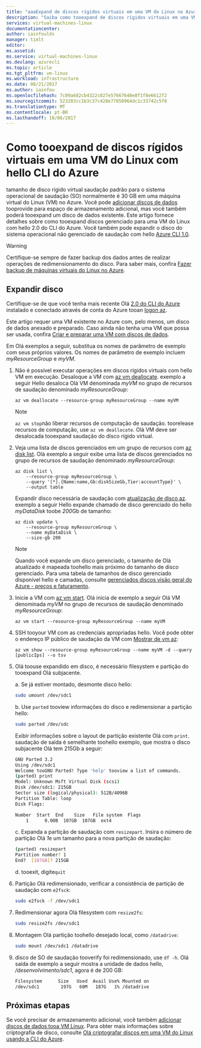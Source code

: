 ```yaml
---
title: "aaaExpand de discos rígidos virtuais em uma VM do Linux no Azure | Microsoft Docs"
description: "Saiba como tooexpand de discos rígidos virtuais em uma VM do Linux com hello 2.0 do CLI do Azure"
services: virtual-machines-linux
documentationcenter: 
author: iainfoulds
manager: timlt
editor: 
ms.assetid: 
ms.service: virtual-machines-linux
ms.devlang: azurecli
ms.topic: article
ms.tgt_pltfrm: vm-linux
ms.workload: infrastructure
ms.date: 08/21/2017
ms.author: iainfou
ms.openlocfilehash: 7c09a682cb4322c027e57667640e8f1f8e6612f2
ms.sourcegitcommit: 523283cc1b3c37c428e77850964dc1c33742c5f0
ms.translationtype: MT
ms.contentlocale: pt-BR
ms.lasthandoff: 10/06/2017
---
```

# <a name="how-tooexpand-virtual-hard-disks-on-a-linux-vm-with-hello-azure-cli"></a>Como tooexpand de discos rígidos virtuais em uma VM do Linux com hello CLI do Azure
tamanho de disco rígido virtual saudação padrão para o sistema operacional de saudação (SO) normalmente é 30 GB em uma máquina virtual do Linux (VM) no Azure. Você pode [adicionar discos de dados](add-disk.md) tooprovide para espaço de armazenamento adicional, mas você também poderá tooexpand um disco de dados existente. Este artigo fornece detalhes sobre como tooexpand discos gerenciado para uma VM do Linux com hello 2.0 do CLI do Azure. Você também pode expandir o disco do sistema operacional não gerenciado de saudação com hello [Azure CLI 1.0](expand-disks-nodejs.md).

> [!WARNING]
> Certifique-se sempre de fazer backup dos dados antes de realizar operações de redimensionamento do disco. Para saber mais, confira [Fazer backup de máquinas virtuais do Linux no Azure](tutorial-backup-vms.md).

## <a name="expand-disk"></a>Expandir disco
Certifique-se de que você tenha mais recente Olá [2.0 do CLI do Azure](/cli/azure/install-az-cli2) instalado e conectado através de conta do Azure tooan [logon az](/cli/azure/#login).

Este artigo requer uma VM existente no Azure com, pelo menos, um disco de dados anexado e preparado. Caso ainda não tenha uma VM que possa ser usada, confira [Criar e preparar uma VM com discos de dados](tutorial-manage-disks.md#create-and-attach-disks).

Em Olá exemplos a seguir, substitua os nomes de parâmetro de exemplo com seus próprios valores. Os nomes de parâmetro de exemplo incluem *myResourceGroup* e *myVM*.

1. Não é possível executar operações em discos rígidos virtuais com hello VM em execução. Desaloque a VM com [az vm deallocate](/cli/azure/vm#deallocate). exemplo a seguir Hello desaloca Olá VM denominada *myVM* no grupo de recursos de saudação denominado *myResourceGroup*:

    ```azurecli
    az vm deallocate --resource-group myResourceGroup --name myVM
    ```

    > [!NOTE]
    > `az vm stop`não liberar recursos de computação de saudação. toorelease recursos de computação, use `az vm deallocate`. Olá VM deve ser desalocada tooexpand saudação do disco rígido virtual.

2. Veja uma lista de discos gerenciados em um grupo de recursos com [az disk list](/cli/azure/disk#list). Olá exemplo a seguir exibe uma lista de discos gerenciados no grupo de recursos de saudação denominado *myResourceGroup*:

    ```azurecli
    az disk list \
        --resource-group myResourceGroup \
        --query '[*].{Name:name,Gb:diskSizeGb,Tier:accountType}' \
        --output table
    ```

    Expandir disco necessária de saudação com [atualização de disco az](/cli/azure/disk#update). exemplo a seguir Hello expande chamado de disco gerenciado do hello *myDataDisk* toobe *200*Gb de tamanho:

    ```azurecli
    az disk update \
        --resource-group myResourceGroup \
        --name myDataDisk \
        --size-gb 200
    ```

    > [!NOTE]
    > Quando você expande um disco gerenciado, o tamanho de Olá atualizado é mapeada toohello mais próximo do tamanho de disco gerenciado. Para uma tabela de tamanhos de disco gerenciado disponível hello e camadas, consulte [gerenciados discos visão geral do Azure - preços e faturamento](../windows/managed-disks-overview.md#pricing-and-billing).

3. Inicie a VM com [az vm start](/cli/azure/vm#start). Olá inicia de exemplo a seguir Olá VM denominada *myVM* no grupo de recursos de saudação denominado *myResourceGroup*:

    ```azurecli
    az vm start --resource-group myResourceGroup --name myVM
    ```

4. SSH tooyour VM com as credenciais apropriadas hello. Você pode obter o endereço IP público de saudação da VM com [Mostrar de vm az](/cli/azure/vm#show):

    ```azurecli
    az vm show --resource-group myResourceGroup --name myVM -d --query [publicIps] --o tsv
    ```

5. Olá toouse expandido em disco, é necessário filesystem e partição do tooexpand Olá subjacente.

    a. Se já estiver montado, desmonte disco hello:

    ```bash
    sudo umount /dev/sdc1
    ```

    b. Use `parted` tooview informações do disco e redimensionar a partição hello:

    ```bash
    sudo parted /dev/sdc
    ```

    Exibir informações sobre o layout de partição existente Olá com `print`. saudação de saída é semelhante toohello exemplo, que mostra o disco subjacente Olá tem 215Gb a seguir:

    ```bash
    GNU Parted 3.2
    Using /dev/sdc1
    Welcome tooGNU Parted! Type 'help' tooview a list of commands.
    (parted) print
    Model: Unknown Msft Virtual Disk (scsi)
    Disk /dev/sdc1: 215GB
    Sector size (logical/physical): 512B/4096B
    Partition Table: loop
    Disk Flags:
    
    Number  Start  End    Size   File system  Flags
        1      0.00B  107GB  107GB  ext4
    ```

    c. Expanda a partição de saudação com `resizepart`. Insira o número de partição Olá *1*e um tamanho para a nova partição de saudação:

    ```bash
    (parted) resizepart
    Partition number? 1
    End?  [107GB]? 215GB
    ```

    d. tooexit, digite`quit`

5. Partição Olá redimensionado, verificar a consistência de partição de saudação com `e2fsck`:

    ```bash
    sudo e2fsck -f /dev/sdc1
    ```

6. Redimensionar agora Olá filesystem com `resize2fs`:

    ```bash
    sudo resize2fs /dev/sdc1
    ```

7. Montagem Olá partição toohello desejado local, como `/datadrive`:

    ```bash
    sudo mount /dev/sdc1 /datadrive
    ```

8. disco de SO de saudação tooverify foi redimensionado, use `df -h`. Olá saída de exemplo a seguir mostra a unidade de dados hello, */desenvolvimento/sdc1*, agora é de 200 GB:

    ```bash
    Filesystem      Size   Used  Avail Use% Mounted on
    /dev/sdc1        197G   60M   187G   1% /datadrive
    ```

## <a name="next-steps"></a>Próximas etapas
Se você precisar de armazenamento adicional, você também [adicionar discos de dados tooa VM Linux](add-disk.md). Para obter mais informações sobre criptografia de disco, consulte [Olá criptografar discos em uma VM do Linux usando a CLI do Azure](encrypt-disks.md).
